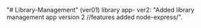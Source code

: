 "# Library-Management" (ver01)
library app- ver2: "Added library management app version 2 //features added node-express/".
